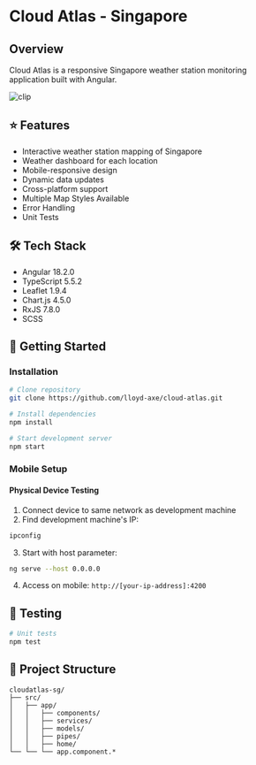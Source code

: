 # Cloud Atlas - Singapore

## Overview
Cloud Atlas is a responsive Singapore weather station monitoring application built with Angular.

![clip](https://github.com/user-attachments/assets/2cd428ef-18d2-4e67-8b0e-6e0ca0c560fa)

## ⭐ Features

- Interactive weather station mapping of Singapore
- Weather dashboard for each location
- Mobile-responsive design
- Dynamic data updates
- Cross-platform support
- Multiple Map Styles Available
- Error Handling
- Unit Tests

## 🛠️ Tech Stack

- Angular 18.2.0
- TypeScript 5.5.2
- Leaflet 1.9.4
- Chart.js 4.5.0
- RxJS 7.8.0
- SCSS

## 🚀 Getting Started

### Installation

```bash
# Clone repository
git clone https://github.com/lloyd-axe/cloud-atlas.git

# Install dependencies
npm install

# Start development server
npm start
```

### Mobile Setup

#### Physical Device Testing

1. Connect device to same network as development machine
2. Find development machine's IP:

```bash
ipconfig
```

3. Start with host parameter:

```bash
ng serve --host 0.0.0.0
```

4. Access on mobile: `http://[your-ip-address]:4200`

## 🧪 Testing

```bash
# Unit tests
npm test
```

## 📁 Project Structure

```
cloudatlas-sg/
├── src/
│   ├── app/
│   │   ├── components/
│   │   ├── services/
│   │   ├── models/
│   │   ├── pipes/
│   │   ├── home/
└── └── └── app.component.*

```
